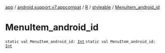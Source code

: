 [app](../../../index.md) / [android.support.v7.appcompat](../../index.md) / [R](../index.md) / [styleable](index.md) / [MenuItem_android_id](./-menu-item_android_id.md)

# MenuItem_android_id

`static val MenuItem_android_id: `[`Int`](https://kotlinlang.org/api/latest/jvm/stdlib/kotlin/-int/index.html)
`static val MenuItem_android_id: `[`Int`](https://kotlinlang.org/api/latest/jvm/stdlib/kotlin/-int/index.html)